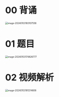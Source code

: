 # 00 背诵

<img src="https://cvp.oss-cn-shanghai.aliyuncs.com/picgo/202401031831601.png" alt="image-20240103183107558" style="zoom:50%;" />



# 01 题目

<img src="C:\Users\51532\AppData\Roaming\Typora\typora-user-images\image-20240103174826777.png" alt="image-20240103174826777" style="zoom:50%;" />



# 02 视频解析

<img src="https://cvp.oss-cn-shanghai.aliyuncs.com/picgo/202401031812680.png" alt="image-20240103181214606" style="zoom:50%;" />



